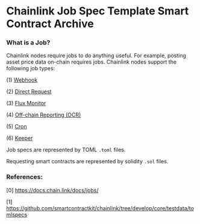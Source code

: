 # Chainlink Job Spec Template Smart Contract Archive

### What is a Job?

Chainlink nodes require jobs to do anything useful. For example, posting asset price data on-chain requires jobs. Chainlink nodes support the following job types:

(1) [Webhook](https://docs.chain.link/docs/jobs/types/webhook/)

(2) [Direct Request](https://docs.chain.link/docs/jobs/types/direct-request/)

(3) [Flux Monitor](https://docs.chain.link/docs/jobs/types/flux-monitor/)

(4) [Off-chain Reporting (OCR)](https://docs.chain.link/docs/jobs/types/offchain-reporting/)

(5) [Cron](https://docs.chain.link/docs/jobs/types/cron/)

(6) [Keeper](https://docs.chain.link/docs/jobs/types/keeper/)

Job specs are represented by TOML `.toml` files.

Requesting smart contracts are represented by solidity `.sol` files.

### References: 

  [0] https://docs.chain.link/docs/jobs/

  [1] https://github.com/smartcontractkit/chainlink/tree/develop/core/testdata/tomlspecs

